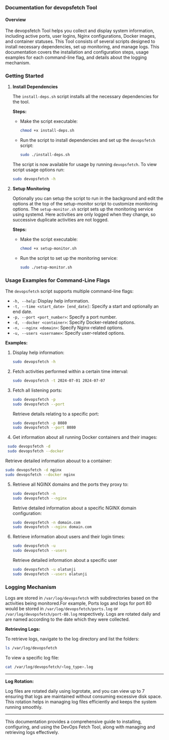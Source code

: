 ### Documentation for devopsfetch Tool

#### Overview
The devopsfetch Tool helps you  collect and display system information, including active ports, user logins, Nginx configurations, Docker images, and container statuses. This Tool consists of several scripts designed to install necessary dependencies, set up monitoring, and manage logs. This documentation covers the installation and configuration steps, usage examples for each command-line flag, and details about the logging mechanism.

### Getting Started

1. **Install Dependencies**

   The `install-deps.sh` script installs all the necessary dependencies for the tool.

   **Steps:**
   - Make the script executable:

     ```sh
     chmod +x install-deps.sh
     ```

   - Run the script to install dependencies and set up the `devopsfetch` script:

     ```sh
     sudo ./install-deps.sh
     ```
    The script is now available for usage by running `devopsfetch`. To view script usage options run: 

     ```sh
     sudo devopsfetch -h
     ```
2. **Setup Monitoring**

   Optionally you can setup the script to run in the background and edit the options at the top of the setup-monitor script to customize  monitoring options. The `setup-monitor.sh` script sets up the monitoring service using systemd. Here activities are only logged when they change, so successive duplicate activities are not logged.

   **Steps:**
   - Make the script executable:

     ```sh
     chmod +x setup-monitor.sh
     ```

   - Run the script to set up the monitoring service:

     ```sh
     sudo ./setup-monitor.sh
     ```

### Usage Examples for Command-Line Flags

The `devopsfetch` script supports multiple command-line flags:

- `-h, --help`: Display help information.
- `-t, --time <start_date> [end_date]`: Specify a start and optionally an end date.
- `-p, --port <port_number>`: Specify a port number.
- `-d, --docker <container>`: Specify Docker-related options.
- `-n, --nginx <domain>`: Specify Nginx-related options.
- `-u, --users <username>`: Specify user-related options.

**Examples:**

1. Display help information:

   ```sh
   sudo devopsfetch -h
   ```

2. Fetch activities performed within a certain time interval:

   ```sh
   sudo devopsfetch -t 2024-07-01 2024-07-07
   ```

3. Fetch all listening ports:

     ```sh
   sudo devopsfetch -p 
   sudo devopsfetch --port
   ``` 
   Retrieve details relating to a specific port:

   ```sh
   sudo devopsfetch -p 8080
   sudo devopsfetch --port 8080
   ```

4. Get information about all running Docker containers and their images:

  ```sh
   sudo devopsfetch -d
   sudo devopsfetch --docker
   ```
   Retrieve detailed information abouut to a container:

   ```sh
   sudo devopsfetch -d nginx
   sudo devopsfetch --docker nginx
   ```

5. Retrieve all NGINX domains and the ports they proxy to:

   ```sh
   sudo devopsfetch -n 
   sudo devopsfetch --nginx 
   ```
   Retrive detailed information about a specific NGINX domain configuration:

   ```sh
   sudo devopsfetch -n domain.com
   sudo devopsfetch --nginx domain.com
   ```

6. Retrieve information about users and their login times:

   ```sh
   sudo devopsfetch -u
   sudo devopsfetch --users
   ```
   Retrieve detailed information about a specific user
   ```sh
   sudo devopsfetch -u olatunji
   sudo devopsfetch --users olatunji
   ```

### Logging Mechanism

Logs are stored in `/var/log/devopsfetch` with subdirectories based on the activities being monitored.For example, Ports logs and logs for port 80 would be stored in  `/var/log/devopsfetch/ports.log` or `/var/log/devopsfetch/port-80.log` respectively.  Logs are rotated daily and are named according to the date which they were collected.


**Retrieving Logs:**

To retrieve logs, navigate to the log directory and list the folders:

```sh
ls /var/log/devopsfetch
```

To view a specific log file:

```sh
cat /var/log/devopsfetch/<log_type>.log
```

---

**Log Rotation:**

Log files are rotated daily using logrotate, and you can view up to 7  ensuring that logs are maintained without consuming excessive disk space. This rotation helps in managing log files efficiently and keeps the system running smoothly.

---

This documentation provides a comprehensive guide to installing, configuring, and using the DevOps Fetch Tool, along with managing and retrieving logs effectively.

